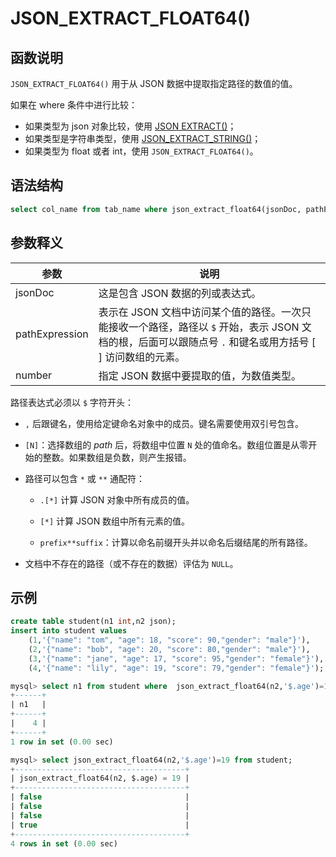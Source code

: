 # **JSON_EXTRACT_FLOAT64()**

## **函数说明**

`JSON_EXTRACT_FLOAT64()` 用于从 JSON 数据中提取指定路径的数值的值。
  
如果在 where 条件中进行比较：

- 如果类型为 json 对象比较，使用 [JSON EXTRACT()](./json_extract.md)；
- 如果类型是字符串类型，使用 [JSON_EXTRACT_STRING()](./json_extract_string.md)；
- 如果类型为 float 或者 int，使用 `JSON_EXTRACT_FLOAT64()`。

## **语法结构**

```sql
select col_name from tab_name where json_extract_float64(jsonDoc, pathExpression)= number;
```

## **参数释义**

|  参数   | 说明 |
|  ----  | ----  |
| jsonDoc  | 这是包含 JSON 数据的列或表达式。|
| pathExpression  | 表示在 JSON 文档中访问某个值的路径。一次只能接收一个路径，路径以 `$` 开始，表示 JSON 文档的根，后面可以跟随点号 `.` 和键名或用方括号 [ ] 访问数组的元素。|
| number  | 指定 JSON 数据中要提取的值，为数值类型。 |

路径表达式必须以 `$` 字符开头：

- `,` 后跟键名，使用给定键命名对象中的成员。键名需要使用双引号包含。

- `[N]`：选择数组的 *path* 后，将数组中位置 `N` 处的值命名。数组位置是从零开始的整数。如果数组是负数，则产生报错。

- 路径可以包含 `*` 或 `**` 通配符：

   + `.[*]` 计算 JSON 对象中所有成员的值。

   + `[*]` 计算 JSON 数组中所有元素的值。

   + `prefix**suffix`：计算以命名前缀开头并以命名后缀结尾的所有路径。

- 文档中不存在的路径（或不存在的数据）评估为 `NULL`。

## **示例**

```sql
create table student(n1 int,n2 json);
insert into student values
    (1,'{"name": "tom", "age": 18, "score": 90,"gender": "male"}'),
    (2,'{"name": "bob", "age": 20, "score": 80,"gender": "male"}'),
    (3,'{"name": "jane", "age": 17, "score": 95,"gender": "female"}'),
    (4,'{"name": "lily", "age": 19, "score": 79,"gender": "female"}');

mysql> select n1 from student where  json_extract_float64(n2,'$.age')=19;  
+------+
| n1   |
+------+
|    4 |
+------+
1 row in set (0.00 sec)

mysql> select json_extract_float64(n2,'$.age')=19 from student;  
+--------------------------------------+
| json_extract_float64(n2, $.age) = 19 |
+--------------------------------------+
| false                                |
| false                                |
| false                                |
| true                                 |
+--------------------------------------+
4 rows in set (0.00 sec)
```